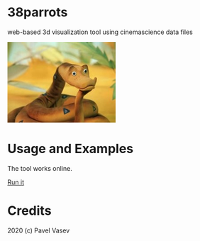 # 38parrots

web-based 3d visualization tool using cinemascience data files

![38](doc/udav-iz-multfilma-38-popugaev.jpg)

# Usage and Examples

The tool works online.

[Run it](http://viewlang.ru/viewlang/code/scene.html?s=https://github.com/pavelvasev/38parrots/blob/master/result.vl)

# Credits

2020 (c) Pavel Vasev
